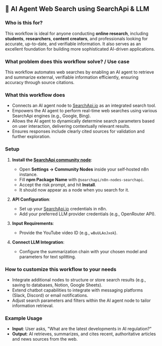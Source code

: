 ## 🤖 AI Agent Web Search using SearchApi & LLM

### Who is this for?

This workflow is ideal for anyone conducting **online research**, including **students**, **researchers**, **content creators**, and professionals looking for accurate, up-to-date, and verifiable information. It also serves as an excellent foundation for building more sophisticated AI-driven applications.

### What problem does this workflow solve? / Use case

This workflow automates web searches by enabling an AI agent to retrieve and summarize external, verifiable information efficiently, ensuring accuracy through source citations.

### What this workflow does

* Connects an AI agent node to [SearchApi.io](https://www.searchapi.io/) as an integrated search tool.
* Empowers the AI agent to perform real-time web searches using various SearchApi engines (e.g., Google, Bing).
* Allows the AI agent to dynamically determine search parameters based on user interaction, delivering contextually relevant results.
* Ensures responses include clearly cited sources for validation and further exploration.

### Setup

1. **Install the [SearchApi community node](https://www.npmjs.com/package/@searchapi/n8n-nodes-searchapi)**:
   * Open **Settings → Community Nodes** inside your self‑hosted n8n instance.
   * Fill **npm Package Name** with `@searchapi/n8n-nodes-searchapi`.
   * Accept the risk prompt, and hit **Install**.
   * It should now appear as a node when you search for it.

2. **API Configuration**:
   * Set up your [SearchApi.io](https://www.searchapi.io/) credentials in n8n.
   * Add your preferred LLM provider credentials (e.g., OpenRouter API).

3. **Input Requirements**:
   * Provide the YouTube video ID (e.g., `wBuULAoJxok`).

4. **Connect LLM Integration**:
   * Configure the summarization chain with your chosen model and parameters for text splitting.

### How to customize this workflow to your needs

* Integrate additional nodes to structure or store search results (e.g., saving to databases, Notion, Google Sheets).
* Extend chatbot capabilities to integrate with messaging platforms (Slack, Discord) or email notifications.
* Adjust search parameters and filters within the AI agent node to tailor information retrieval.

### Example Usage

* **Input**: User asks, "What are the latest developments in AI regulation?"
* **Output**: AI retrieves, summarizes, and cites recent, authoritative articles and news sources from the web.
